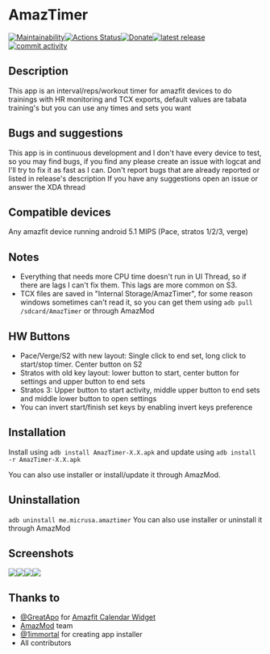# AmazTimer
[![Maintainability](https://api.codeclimate.com/v1/badges/9389ce1c8136678546c2/maintainability)](https://codeclimate.com/github/micrusa/AmazTimer/maintainability)[![Actions Status](https://github.com/micrusa/amaztimer/workflows/CI/badge.svg)](https://github.com/micrusa/amaztimer/actions)[![Donate](https://img.shields.io/badge/Donate-PayPal-green.svg)](https://www.paypal.me/migueelcs)[![latest release](https://img.shields.io/github/release/micrusa/AmazTimer.svg?label=latest%20release&style=flat)](https://github.com/micrusa/AmazTimer/releases/latest)[![commit activity](https://img.shields.io/github/commit-activity/m/micrusa/AmazTimer)](https://github.com/micrusa/AmazTimer/commits/master)

## Description
This app is an interval/reps/workout timer for amazfit devices to do trainings with HR monitoring and TCX exports, default values are tabata training's but you can use any times and sets you want

## Bugs and suggestions
This app is in continuous development and I don't have every device to test, so you may find bugs, if you find any please create an issue with logcat and I'll try to fix it as fast as I can. Don't report bugs that are already reported or listed in release's description
If you have any suggestions open an issue or answer the XDA thread

## Compatible devices
Any amazfit device running android 5.1 MIPS (Pace, stratos 1/2/3, verge)

## Notes
- Everything that needs more CPU time doesn't run in UI Thread, so if there are lags I can't fix them. This lags are more common on S3.
- TCX files are saved in "Internal Storage/AmazTimer", for some reason windows sometimes can't read it, so you can get them using `adb pull /sdcard/AmazTimer` or through AmazMod

## HW Buttons
- Pace/Verge/S2 with new layout: Single click to end set, long click to start/stop timer. Center button on S2
- Stratos with old key layout: lower button to start, center button for settings and upper button to end sets
- Stratos 3: Upper button to start activity, middle upper button to end sets and middle lower button to open settings
- You can invert start/finish set keys by enabling invert keys preference

## Installation
Install using `adb install AmazTimer-X.X.apk` and update using `adb install -r AmazTimer-X.X.apk`

You can also use installer or install/update it through AmazMod.

## Uninstallation
`adb uninstall me.micrusa.amaztimer`
You can also use installer or uninstall it through AmazMod

## Screenshots
<img src="https://github.com/micrusa/AmazTimer/raw/master/screen1.png"/><img src="https://github.com/micrusa/AmazTimer/raw/master/screen2.png"/><img src="https://github.com/micrusa/AmazTimer/raw/master/screen3.png"/><img src="https://github.com/micrusa/AmazTimer/raw/master/screen4.png"/>

## Thanks to
- [@GreatApo](https://github.com/GreatApo) for [Amazfit Calendar Widget](https://github.com/GreatApo/AmazfitPaceCalendarWidget)
- [AmazMod](https://github.com/AmazMod/AmazMod) team
- [@1immortal](https://github.com/1immortal) for creating app installer
- All contributors
